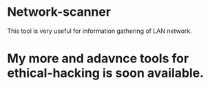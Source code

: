 # Network-scanner
This tool is very useful for information gathering of LAN network.
# My more and adavnce tools for ethical-hacking is soon available.

